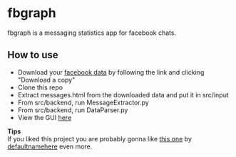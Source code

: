 # fbgraph
fbgraph is a messaging statistics app for facebook chats.

## How to use
* Download your [facebook data](https://www.facebook.com/settings) by following the link and clicking "Download a copy"
* Clone this repo
* Extract messages.html from the downloaded data and put it in src/input
* From src/backend, run MessageExtractor.py
* From src/backend, run DataParser.py
* View the GUI [here](src/gui/index.html)

**Tips**  
If you liked this project you are probably gonna like [this one](https://defaultnamehere.tumblr.com/post/139351766005/graphing-when-your-facebook-friends-are-awake) by [defaultnamehere](https://github.com/defaultnamehere) even more.
